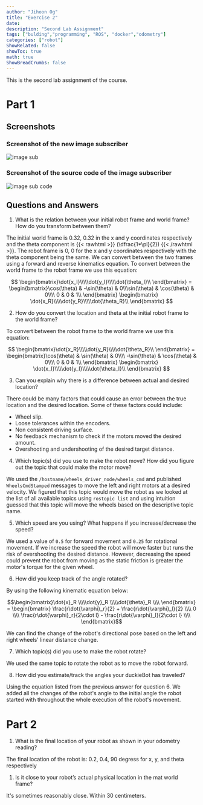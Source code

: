 ```yaml
---
author: "Jihoon Og"
title: "Exercise 2"
date: 
description: "Second Lab Assignment"
tags: ["bulding","programming", "ROS", "docker","odometry"]
categories: ["robot"]
ShowRelated: false
showToc: true
math: true
ShowBreadCrumbs: false
---
```

This is the second lab assignment of the course.

# Part 1

## Screenshots

### Screenshot of the new image subscriber

![image sub](/uploads/new_node_rqt_image_view.png)

### Screenshot of the source code of the image subscriber

![image sub code](/uploads/new_subpub_node.png)

## Questions and Answers

1. What is the relation between your initial robot frame and world frame? How do you transform between them?

The initial world frame is 0.32, 0.32 in the x and y coordinates respectively and the theta component is
{{< rawhtml >}}
\(\dfrac{1*\pi}{2}\)
{{< /rawhtml >}}.
The robot frame is 0, 0 for the x and y coordinates respectively with the theta component being the same. We can convert between the two frames using a forward and reverse kinematics equation.
To convert between the world frame to the robot frame we use this equation:

$$
\begin{bmatrix}\dot{x_I}\\\\\dot{y_I}\\\\\dot{\theta_I}\\ \end{bmatrix}  = \begin{bmatrix}\cos(\theta) & -\sin(\theta) & 0\\\sin(\theta) & \cos(\theta) & 0\\\\ 0 & 0 & 1\\ \end{bmatrix} \begin{bmatrix}   \dot{x_R}\\\\\dot{y_R}\\\\\dot{\theta_R}\\ \end{bmatrix}
$$

2. How do you convert the location and theta at the initial robot frame to the world frame?

To convert between the robot frame to the world frame we use this equation:

$$
\begin{bmatrix}\dot{x_R}\\\\\dot{y_R}\\\\\dot{\theta_R}\\ \end{bmatrix}  = \begin{bmatrix}\cos(\theta) & \sin(\theta) & 0\\\\ -\sin(\theta) & \cos(\theta) & 0\\\\ 0 & 0 & 1\\ \end{bmatrix} \begin{bmatrix}   \dot{x_I}\\\\\dot{y_I}\\\\\dot{\theta_I}\\ \end{bmatrix}
$$

3. Can you explain why there is a difference between actual and desired location?

There could be many factors that could cause an error between the true location and the desired location. Some of these factors could include:

- Wheel slip.
- Loose tolerances within the encoders.
- Non consistent driving surface.
- No feedback mechanism to check if the motors moved the desired amount.
- Overshooting and undershooting of the desired target distance. 

4. Which topic(s) did you use to make the robot move? How did you figure out the topic that could make the motor move?

We used the `/hostname/wheels_driver_node/wheels_cmd` and published `WheelsCmdStamped` messages to move the left and right motors at a desired velocity. We figured that this topic would move the robot as we looked at the list of all available topics using `rostopic list` and using intuition guessed that this topic will move the wheels based on the descriptive topic name.

5. Which speed are you using? What happens if you increase/decrease the speed?

We used a value of `0.5` for forward movement and `0.25` for rotational movement. If we increase the speed the robot will move faster but runs the risk of overshooting the desired distance. However, decreasing the speed could prevent the robot from moving as the static friction is greater the motor's torque for the given wheel. 

6. How did you keep track of the angle rotated?

By using the following kinematic equation below:

$$\begin{bmatrix}\dot{x}_R \\\\\dot{y}_R \\\\\dot{\theta}_R \\\\ \end{bmatrix} = \begin{bmatrix}   \frac{r\dot{\varphi}_r}{2} + \frac{r\dot{\varphi}_l}{2} \\\\   0  \\\\    \frac{r\dot{\varphi}_r}{2\cdot l} - \frac{r\dot{\varphi}_l}{2\cdot l} \\\\ \end{bmatrix}$$

We can find the change of the robot's directional pose based on the left and right wheels' linear distance change.

7. Which topic(s) did you use to make the robot rotate?

We used the same topic to rotate the robot as to move the robot forward.

8. How did you estimate/track the angles your duckieBot has traveled?

Using the equation listed from the previous answer for question 6. We added all the changes of the robot's angle to the initial angle the robot started with throughout the whole execution of the robot's movement.

# Part 2

1. What is the final location of your robot as shown in your odometry reading?

The final location of the robot is: 0.2, 0.4, 90 degress for x, y, and theta respectively

1. Is it close to your robot’s actual physical location in the mat world frame?

It's sometimes reasonably close. Within 30 centimeters.